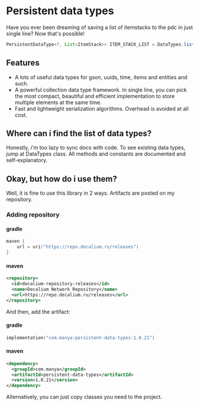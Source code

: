 # Persistent data types
Have you ever been dreaming of saving a list of itemstacks to the pdc in just single line? Now that's possible!
```java
PersistentDataType<?, List<ItemStack>> ITEM_STACK_LIST = DataTypes.list(DataTypes.ITEM_STACK);
```

## Features
- A lots of useful data types for gson, uuids, time, items and entities and such.
- A powerful collection data type framework. In single line, you can pick the most compact, beautiful and 
efficient implementation to store multiple elements at the same time.
- Fast and lightweight serialization algorithms. Overhead is avoided at all cost.

## Where can i find the list of data types?
Honestly, i'm too lazy to sync docs with code. To see existing data types, jump at DataTypes class. 
All methods and constants are documented and self-explanatory.


## Okay, but how do i use them?

Well, it is fine to use this library in 2 ways.
Artifacts are posted on my repository.

### Adding repository

#### gradle
```kotlin
maven {
    url = uri("https://repo.decalium.ru/releases")
}
```
#### maven
```xml
<repository>
  <id>decalium-repository-releases</id>
  <name>Decalium Network Repository</name>
  <url>https://repo.decalium.ru/releases</url>
</repository>
```

And then, add the artifact:

#### gradle
```kotlin
implementation("com.manya:persistent-data-types:1.0.21")
```

#### maven
```xml
<dependency>
  <groupId>com.manya</groupId>
  <artifactId>persistent-data-types</artifactId>
  <version>1.0.21</version>
</dependency>
```

Alternatively, you can just copy classes you need to the project.













